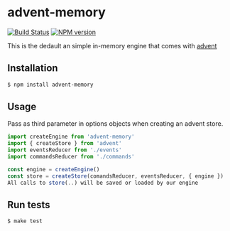 # advent-memory

[![Build Status](https://travis-ci.org/cayasso/advent-memory.png?branch=master)](https://travis-ci.org/cayasso/advent-memory)
[![NPM version](https://badge.fury.io/js/advent-memory.png)](http://badge.fury.io/js/advent-memory)

This is the dedault an simple in-memory engine that comes with [advent](https://github.com/cayasso/advent)
## Installation

```bash
$ npm install advent-memory
```

## Usage
Pass as third parameter in options objects when creating an advent store.

```js
import createEngine from 'advent-memory'
import { createStore } from 'advent'
import eventsReducer from './events'
import commandsReducer from './commands'

const engine = createEngine()
const store = createStore(comandsReducer, eventsReducer, { engine })
All calls to store(..) will be saved or loaded by our engine
```
## Run tests

``` bash
$ make test
```
